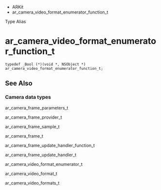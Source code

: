 

- ARKit
-  ar_camera_video_format_enumerator_function_t 

Type Alias

# ar_camera_video_format_enumerator_function_t

``` source
typedef _Bool (*)(void *, NSObject *) ar_camera_video_format_enumerator_function_t;
```

## See Also

### Camera data types

ar_camera_frame_parameters_t

ar_camera_frame_provider_t

ar_camera_frame_sample_t

ar_camera_frame_t

ar_camera_frame_update_handler_function_t

ar_camera_frame_update_handler_t

ar_camera_video_format_enumerator_t

ar_camera_video_format_t

ar_camera_video_formats_t

